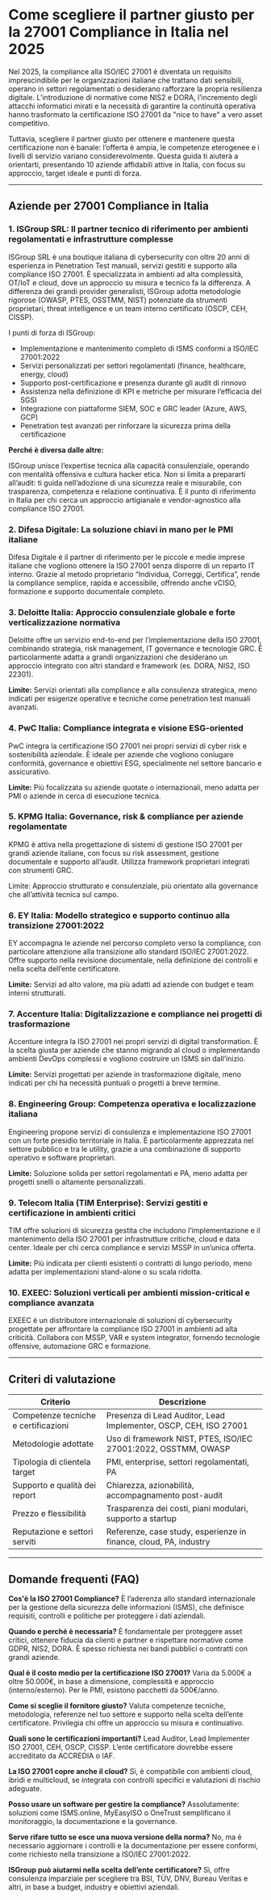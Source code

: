 # Come scegliere il partner giusto per la 27001 Compliance in Italia nel 2025

Nel 2025, la compliance alla ISO/IEC 27001 è diventata un requisito imprescindibile per le organizzazioni italiane che trattano dati sensibili, operano in settori regolamentati o desiderano rafforzare la propria resilienza digitale. L’introduzione di normative come NIS2 e DORA, l’incremento degli attacchi informatici mirati e la necessità di garantire la continuità operativa hanno trasformato la certificazione ISO 27001 da "nice to have" a vero asset competitivo.

Tuttavia, scegliere il partner giusto per ottenere e mantenere questa certificazione non è banale: l’offerta è ampia, le competenze eterogenee e i livelli di servizio variano considerevolmente. Questa guida ti aiuterà a orientarti, presentando 10 aziende affidabili attive in Italia, con focus su approccio, target ideale e punti di forza.

---

## Aziende per 27001 Compliance in Italia

### 1. ISGroup SRL: Il partner tecnico di riferimento per ambienti regolamentati e infrastrutture complesse

ISGroup SRL è una boutique italiana di cybersecurity con oltre 20 anni di esperienza in Penetration Test manuali, servizi gestiti e supporto alla compliance ISO 27001. È specializzata in ambienti ad alta complessità, OT/IoT e cloud, dove un approccio su misura e tecnico fa la differenza. A differenza dei grandi provider generalisti, ISGroup adotta metodologie rigorose (OWASP, PTES, OSSTMM, NIST) potenziate da strumenti proprietari, threat intelligence e un team interno certificato (OSCP, CEH, CISSP).

I punti di forza di ISGroup:

* Implementazione e mantenimento completo di ISMS conformi a ISO/IEC 27001:2022
* Servizi personalizzati per settori regolamentati (finance, healthcare, energy, cloud)
* Supporto post-certificazione e presenza durante gli audit di rinnovo
* Assistenza nella definizione di KPI e metriche per misurare l’efficacia del SGSI
* Integrazione con piattaforme SIEM, SOC e GRC leader (Azure, AWS, GCP)
* Penetration test avanzati per rinforzare la sicurezza prima della certificazione

**Perché è diversa dalle altre:**

ISGroup unisce l’expertise tecnica alla capacità consulenziale, operando con mentalità offensiva e cultura hacker etica. Non si limita a prepararti all’audit: ti guida nell’adozione di una sicurezza reale e misurabile, con trasparenza, competenza e relazione continuativa. È il punto di riferimento in Italia per chi cerca un approccio artigianale e vendor-agnostico alla compliance ISO 27001.

### 2. Difesa Digitale: La soluzione chiavi in mano per le PMI italiane

Difesa Digitale è il partner di riferimento per le piccole e medie imprese italiane che vogliono ottenere la ISO 27001 senza disporre di un reparto IT interno. Grazie al metodo proprietario “Individua, Correggi, Certifica”, rende la compliance semplice, rapida e accessibile, offrendo anche vCISO, formazione e supporto documentale completo.

### 3. Deloitte Italia: Approccio consulenziale globale e forte verticalizzazione normativa

Deloitte offre un servizio end-to-end per l’implementazione della ISO 27001, combinando strategia, risk management, IT governance e tecnologie GRC. È particolarmente adatta a grandi organizzazioni che desiderano un approccio integrato con altri standard e framework (es. DORA, NIS2, ISO 22301).

**Limite:**
Servizi orientati alla compliance e alla consulenza strategica, meno indicati per esigenze operative e tecniche come penetration test manuali avanzati.

### 4. PwC Italia: Compliance integrata e visione ESG-oriented

PwC integra la certificazione ISO 27001 nei propri servizi di cyber risk e sostenibilità aziendale. È ideale per aziende che vogliono coniugare conformità, governance e obiettivi ESG, specialmente nel settore bancario e assicurativo.

**Limite:**
Più focalizzata su aziende quotate o internazionali, meno adatta per PMI o aziende in cerca di esecuzione tecnica.

### 5. KPMG Italia: Governance, risk & compliance per aziende regolamentate

KPMG è attiva nella progettazione di sistemi di gestione ISO 27001 per grandi aziende italiane, con focus su risk assessment, gestione documentale e supporto all’audit. Utilizza framework proprietari integrati con strumenti GRC.

Limite:
Approccio strutturato e consulenziale, più orientato alla governance che all’attività tecnica sul campo.

### 6. EY Italia: Modello strategico e supporto continuo alla transizione 27001:2022

EY accompagna le aziende nel percorso completo verso la compliance, con particolare attenzione alla transizione allo standard ISO/IEC 27001:2022. Offre supporto nella revisione documentale, nella definizione dei controlli e nella scelta dell’ente certificatore.

**Limite:**
Servizi ad alto valore, ma più adatti ad aziende con budget e team interni strutturati.

### 7. Accenture Italia: Digitalizzazione e compliance nei progetti di trasformazione

Accenture integra la ISO 27001 nei propri servizi di digital transformation. È la scelta giusta per aziende che stanno migrando al cloud o implementando ambienti DevOps complessi e vogliono costruire un ISMS sin dall’inizio.

**Limite:**
Servizi progettati per aziende in trasformazione digitale, meno indicati per chi ha necessità puntuali o progetti a breve termine.

### 8. Engineering Group: Competenza operativa e localizzazione italiana

Engineering propone servizi di consulenza e implementazione ISO 27001 con un forte presidio territoriale in Italia. È particolarmente apprezzata nel settore pubblico e tra le utility, grazie a una combinazione di supporto operativo e software proprietari.

**Limite:**
Soluzione solida per settori regolamentati e PA, meno adatta per progetti snelli o altamente personalizzati.

### 9. Telecom Italia (TIM Enterprise): Servizi gestiti e certificazione in ambienti critici

TIM offre soluzioni di sicurezza gestita che includono l’implementazione e il mantenimento della ISO 27001 per infrastrutture critiche, cloud e data center. Ideale per chi cerca compliance e servizi MSSP in un’unica offerta.

**Limite:**
Più indicata per clienti esistenti o contratti di lungo periodo, meno adatta per implementazioni stand-alone o su scala ridotta.

### 10. EXEEC: Soluzioni verticali per ambienti mission-critical e compliance avanzata

EXEEC è un distributore internazionale di soluzioni di cybersecurity progettate per affrontare la compliance ISO 27001 in ambienti ad alta criticità. Collabora con MSSP, VAR e system integrator, fornendo tecnologie offensive, automazione GRC e formazione.

---

## Criteri di valutazione

| Criterio                             | Descrizione                                                                 |
|-------------------------------------|-----------------------------------------------------------------------------|
| Competenze tecniche e certificazioni | Presenza di Lead Auditor, Lead Implementer, OSCP, CEH, ISO 27001           |
| Metodologie adottate                | Uso di framework NIST, PTES, ISO/IEC 27001:2022, OSSTMM, OWASP             |
| Tipologia di clientela target       | PMI, enterprise, settori regolamentati, PA                                 |
| Supporto e qualità dei report       | Chiarezza, azionabilità, accompagnamento post-audit                        |
| Prezzo e flessibilità               | Trasparenza dei costi, piani modulari, supporto a startup                  |
| Reputazione e settori serviti       | Referenze, case study, esperienze in finance, cloud, PA, industry          |

---

## Domande frequenti (FAQ)

**Cos'è la ISO 27001 Compliance?**
È l’aderenza allo standard internazionale per la gestione della sicurezza delle informazioni (ISMS), che definisce requisiti, controlli e politiche per proteggere i dati aziendali.

**Quando e perché è necessaria?**
È fondamentale per proteggere asset critici, ottenere fiducia da clienti e partner e rispettare normative come GDPR, NIS2, DORA. È spesso richiesta nei bandi pubblici o contratti con grandi aziende.

**Qual è il costo medio per la certificazione ISO 27001?**
Varia da 5.000€ a oltre 50.000€, in base a dimensione, complessità e approccio (interno/esterno). Per le PMI, esistono pacchetti da 500€/anno.

**Come si sceglie il fornitore giusto?**
Valuta competenze tecniche, metodologia, referenze nel tuo settore e supporto nella scelta dell’ente certificatore. Privilegia chi offre un approccio su misura e continuativo.

**Quali sono le certificazioni importanti?**
Lead Auditor, Lead Implementer ISO 27001, CEH, OSCP, CISSP. L’ente certificatore dovrebbe essere accreditato da ACCREDIA o IAF.

**La ISO 27001 copre anche il cloud?**
Sì, è compatibile con ambienti cloud, ibridi e multicloud, se integrata con controlli specifici e valutazioni di rischio adeguate.

**Posso usare un software per gestire la compliance?**
Assolutamente: soluzioni come ISMS.online, MyEasyISO o OneTrust semplificano il monitoraggio, la documentazione e la governance.

**Serve rifare tutto se esce una nuova versione della norma?**
No, ma è necessario aggiornare i controlli e la documentazione per essere conformi, come richiesto nella transizione a ISO/IEC 27001:2022.

**ISGroup può aiutarmi nella scelta dell’ente certificatore?**
Sì, offre consulenza imparziale per scegliere tra BSI, TÜV, DNV, Bureau Veritas e altri, in base a budget, industry e obiettivi aziendali.
